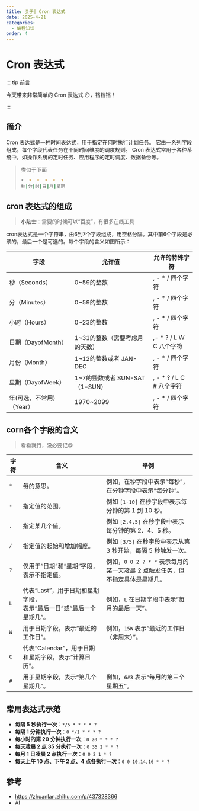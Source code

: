 ```yaml
---
title: 关于| Cron 表达式
date: 2025-4-21
categories:
  - 编程知识
order: 4
---
```


# Cron 表达式

::: tip 前言

今天带来非常简单的 Cron 表达式 😶，铛铛铛！

:::

## 简介

Cron 表达式是一种时间表达式，用于指定在何时执行计划任务。 它由一系列字段组成，每个字段代表任务在不同时间维度的调度规则。 Cron 表达式常用于各种系统中，如操作系统的定时任务、应用程序的定时调度、数据备份等。

> 类似于下面
>
> ```bash
> *  *  *  *  *  ?
> 秒|分|时|日|月|星期
> ```



## cron 表达式的组成

> **小贴士**：需要的时候可以“百度”，有很多在线工具

cron表达式是一个字符串，由6到7个字段组成，用空格分隔。其中前6个字段是必须的，最后一个是可选的。每个字段的含义如图所示：

| 字段                     | 允许值                          | 允许的特殊字符           |
| ------------------------ | ------------------------------- | ------------------------ |
| 秒（Seconds）            | 0~59的整数                      | , - * / 四个字符         |
| 分（Minutes）            | 0~59的整数                      | , - * / 四个字符         |
| 小时（Hours）            | 0~23的整数                      | , - * / 四个字符         |
| 日期（DayofMonth）       | 1~31的整数（需要考虑月的天数）  | ,- * ? / L W C 八个字符  |
| 月份（Month）            | 1~12的整数或者 JAN-DEC          | , - * / 四个字符         |
| 星期（DayofWeek）        | 1~7的整数或者 SUN-SAT （1=SUN） | , - * ? / L C # 八个字符 |
| 年(可选，不常用)（Year） | 1970~2099                       | , - * / 四个字符         |



## corn各个字段的含义

> 看看就行，没必要记😋

| 字符 | 含义                                                         | 举例                                                         |
| ---- | ------------------------------------------------------------ | ------------------------------------------------------------ |
| `*`  | 每的意思。                                                   | 例如，在秒字段中表示“每秒”，在分钟字段中表示“每分钟”。       |
| `-`  | 指定值的范围。                                               | 例如 `[1-10]` 在秒字段中表示每分钟的第 1 到 10 秒。          |
| `,`  | 指定某几个值。                                               | 例如 `[2,4,5]` 在秒字段中表示每分钟的第 2、4、5 秒。         |
| `/`  | 指定值的起始和增加幅度。                                     | 例如 `[3/5]` 在秒字段中表示从第 3 秒开始，每隔 5 秒触发一次。 |
| `?`  | 仅用于“日期”和“星期”字段，表示不指定值。                     | 例如，`0 0 2 ? * *` 表示每月的某一天凌晨 2 点触发任务，但不指定具体是星期几。 |
| `L`  | 代表“Last”，用于日期和星期字段，<br />表示“最后一日”或“最后一个星期几”。 | 例如，`L` 在日期字段中表示“每月的最后一天”。                 |
| `W`  | 用于日期字段，表示“最近的工作日”。                           | 例如，`15W` 表示“最近的工作日（非周末）”。                   |
| `C`  | 代表“Calendar”，用于日期和星期字段，表示“计算日历”。         |                                                              |
| `#`  | 用于星期字段，表示“第几个星期几”。                           | 例如，`6#3` 表示“每月的第三个星期五”。                       |



## 常用表达式示范

- **每隔 5 秒执行一次**：`*/5 * * * * ?`
- **每隔 1 分钟执行一次**：`0 */1 * * * ?`
- **每小时的第 20 分钟执行一次**：`0 20 * * * ?`
- **每天凌晨 2 点 35 分执行一次**：`0 35 2 * * ?`
- **每月 1 日凌晨 2 点执行一次**：`0 0 2 1 * ?`
- **每天上午 10 点、下午 2 点、4 点各执行一次**：`0 0 10,14,16 * * ?`



## 参考

- https://zhuanlan.zhihu.com/p/437328366
- AI